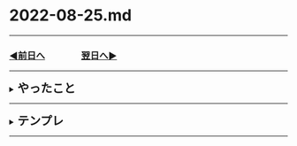 # 2022-08-25.md
  
---

### [◀️前日へ](https://github.com/yuasys/chatty-journal/blob/main/2022/08/2022-08-24.md)&emsp;&emsp;&emsp;&emsp;[翌日へ▶️](https://github.com/yuasys/chatty-journal/blob/main/2022/08/2022-08-26.md)

---

<details>
<summary><h2 style="display:inline">やったこと</h2></summary>
 <h3>Calendarアプリ修正</h3>
 <ol>
  <li>２４節気は毎日でなく年２４回だけあることに対応した（節気ある日だけ表示）</li>
  <li><a href="https://yuasys.co.jp/calendar/">正式にデプロイ</a>したので使い勝手が良くなった</li>
 </ol>
  <h3>株式会社デハイドレートジャパン様HP立ち上げ</h3>
 <ol>
  <li>ドメインサーバーの引っ越し（前日設定）</li>
  <li>開発版サイトを本番サーバーに引っ越し</li>
<ul>
  <li>新規開発したHPは<a href="http://dehydratejapan.com/">こちら</a></li>
  <li>活動手順などの詳細ドキュメントは<a href="https://docs.google.com/document/d/1wcZFANb72DPunV3j7BhO6TcDUcUuWD_YOX-ppWsoFUc/edit#heading=h.ka468oi3775j">こちら【限定公開】</a></li>
 </ul>
 </ol>

 </details>

<hr/>
<details>
<summary><h2 style="display:inline">テンプレ</h2></summary>
 <h3>タイトル</h3>
 <ol>
  <li>番号付きリスト</li>
  <li></li>
 </ol>
 <ul>
  <li>記号付きリスト</li>
  <li></li>
 </ul>
</details>

<hr/>
